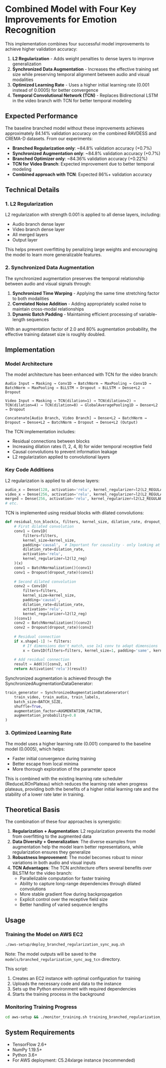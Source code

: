# Combined Model with Four Key Improvements for Emotion Recognition

This implementation combines four successful model improvements to achieve higher validation accuracy:

1. **L2 Regularization** - Adds weight penalties to dense layers to improve generalization
2. **Synchronized Data Augmentation** - Increases the effective training set size while preserving temporal alignment between audio and visual modalities
3. **Optimized Learning Rate** - Uses a higher initial learning rate (0.001 instead of 0.0005) for better convergence
4. **Temporal Convolutional Network (TCN)** - Replaces Bidirectional LSTM in the video branch with TCN for better temporal modeling

## Expected Performance

The baseline branched model without these improvements achieves approximately 84.14% validation accuracy on the combined RAVDESS and CREMA-D datasets. From our experiments:

- **Branched Regularization only**: ~84.8% validation accuracy (+0.7%)
- **Synchronized Augmentation only**: ~84.8% validation accuracy (+0.7%) 
- **Branched Optimizer only**: ~84.36% validation accuracy (+0.22%)
- **TCN for Video Branch**: Expected improvement due to better temporal modeling
- **Combined approach with TCN**: Expected 86%+ validation accuracy

## Technical Details

### 1. L2 Regularization

L2 regularization with strength 0.001 is applied to all dense layers, including:
- Audio branch dense layer
- Video branch dense layer 
- All merged layers
- Output layer

This helps prevent overfitting by penalizing large weights and encouraging the model to learn more generalizable features.

### 2. Synchronized Data Augmentation

The synchronized augmentation preserves the temporal relationship between audio and visual signals through:

1. **Synchronized Time Warping** - Applying the same time stretching factor to both modalities
2. **Correlated Noise Addition** - Adding appropriately scaled noise to maintain cross-modal relationships
3. **Dynamic Batch Padding** - Maintaining efficient processing of variable-length sequences

With an augmentation factor of 2.0 and 80% augmentation probability, the effective training dataset size is roughly doubled.

## Implementation

### Model Architecture

The model architecture has been enhanced with TCN for the video branch:

```
Audio Input → Masking → Conv1D → BatchNorm → MaxPooling → Conv1D → BatchNorm → MaxPooling → BiLSTM → Dropout → BiLSTM → Dense+L2 → Dropout

Video Input → Masking → TCN(dilation=1) → TCN(dilation=2) → TCN(dilation=4) → TCN(dilation=8) → GlobalAveragePooling1D → Dense+L2 → Dropout

Concatenate[Audio Branch, Video Branch] → Dense+L2 → BatchNorm → Dropout → Dense+L2 → BatchNorm → Dropout → Dense+L2 (Output)
```

The TCN implementation includes:
- Residual connections between blocks
- Increasing dilation rates (1, 2, 4, 8) for wider temporal receptive field
- Causal convolutions to prevent information leakage
- L2 regularization applied to convolutional layers

### Key Code Additions

L2 regularization is applied to all dense layers:

```python
audio_x = Dense(128, activation='relu', kernel_regularizer=l2(L2_REGULARIZATION))(audio_x)
video_x = Dense(256, activation='relu', kernel_regularizer=l2(L2_REGULARIZATION))(video_x)
merged = Dense(256, activation='relu', kernel_regularizer=l2(L2_REGULARIZATION))(merged)
# etc.
```

TCN is implemented using residual blocks with dilated convolutions:

```python
def residual_tcn_block(x, filters, kernel_size, dilation_rate, dropout_rate=0.2, l2_reg=0.001):
    # First dilated convolution
    conv1 = Conv1D(
        filters=filters,
        kernel_size=kernel_size,
        padding='causal',  # Important for causality - only looking at past
        dilation_rate=dilation_rate,
        activation='relu',
        kernel_regularizer=l2(l2_reg)
    )(x)
    conv1 = BatchNormalization()(conv1)
    conv1 = Dropout(dropout_rate)(conv1)
    
    # Second dilated convolution
    conv2 = Conv1D(
        filters=filters,
        kernel_size=kernel_size,
        padding='causal',
        dilation_rate=dilation_rate,
        activation='relu',
        kernel_regularizer=l2(l2_reg)
    )(conv1)
    conv2 = BatchNormalization()(conv2)
    conv2 = Dropout(dropout_rate)(conv2)
    
    # Residual connection
    if x.shape[-1] != filters:
        # If dimensions don't match, use 1x1 conv to adapt dimensions
        x = Conv1D(filters=filters, kernel_size=1, padding='same', kernel_regularizer=l2(l2_reg))(x)
    
    # Add residual connection
    result = Add()([conv2, x])
    return Activation('relu')(result)
```

Synchronized augmentation is achieved through the SynchronizedAugmentationDataGenerator:

```python
train_generator = SynchronizedAugmentationDataGenerator(
    train_video, train_audio, train_labels,
    batch_size=BATCH_SIZE, 
    shuffle=True,
    augmentation_factor=AUGMENTATION_FACTOR,
    augmentation_probability=0.8
)
```

### 3. Optimized Learning Rate

The model uses a higher learning rate (0.001) compared to the baseline model (0.0005), which helps:
- Faster initial convergence during training
- Better escape from local minima
- More thorough exploration of the parameter space

This is combined with the existing learning rate scheduler (ReduceLROnPlateau) which reduces the learning rate when progress plateaus, providing both the benefits of a higher initial learning rate and the stability of a lower rate later in training.

## Theoretical Basis

The combination of these four approaches is synergistic:

1. **Regularization + Augmentation**: L2 regularization prevents the model from overfitting to the augmented data
2. **Data Diversity + Generalization**: The diverse examples from augmentation help the model learn better representations, while regularization ensures they generalize
3. **Robustness Improvement**: The model becomes robust to minor variations in both audio and visual inputs
4. **TCN Advantages**: The TCN architecture offers several benefits over BiLSTM for the video branch:
   - Parallelizable computation for faster training
   - Ability to capture long-range dependencies through dilated convolutions
   - More stable gradient flow during backpropagation
   - Explicit control over the receptive field size
   - Better handling of varied sequence lengths

## Usage

### Training the Model on AWS EC2

```bash
./aws-setup/deploy_branched_regularization_sync_aug.sh
```

Note: The model outputs will be saved to the `models/branched_regularization_sync_aug_tcn` directory.

This script:
1. Creates an EC2 instance with optimal configuration for training
2. Uploads the necessary code and data to the instance
3. Sets up the Python environment with required dependencies
4. Starts the training process in the background

### Monitoring Training Progress

```bash
cd aws-setup && ./monitor_training.sh training_branched_regularization_sync_aug.log
```

## System Requirements

- TensorFlow 2.6+
- NumPy 1.19.5+
- Python 3.6+
- For AWS deployment: C5.24xlarge instance (recommended)
